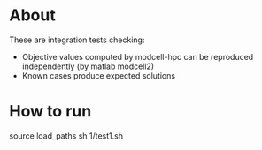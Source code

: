 # About
These are integration tests checking:
- Objective values computed by modcell-hpc can be reproduced independently (by matlab modcell2)
- Known cases produce expected solutions

# How to run
source load_paths
sh 1/test1.sh

